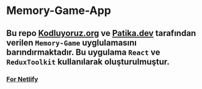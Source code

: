 # Memory-Game-App

## Bu repo [Kodluyoruz.org](https://kodluyoruz.org) ve [Patika.dev](https://patika.dev/tr) tarafından verilen `Memory-Game` uyglulamasını barındırmaktadır. Bu uygulama `React` ve `ReduxToolkit` kullanılarak oluşturulmuştur.

### [For Netlify](https://resilient-jalebi-660daa.netlify.app/)

  
